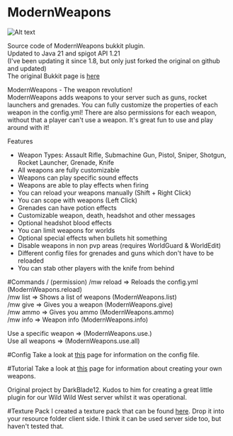 # ModernWeapons

![Alt text](https://ob-mc.net/repo/ModernWeapons.png "ModernWeapons")

Source code of ModernWeapons bukkit plugin.<br>
Updated to Java 21 and spigot API 1.21<br>
(I've been updating it since 1.8, but only just forked the original on github and updated)<br>
The original Bukkit page is [here](https://dev.bukkit.org/projects/modernweapons)<br>

ModernWeapons - The weapon revolution!<br>
ModernWeapons adds weapons to your server such as guns, rocket launchers and grenades. You can fully customize the properties of each weapon in the config.yml! There are also permissions for each weapon, without that a player can't use a weapon. It's great fun to use and play around with it!<br>

Features
* Weapon Types: Assault Rifle, Submachine Gun, Pistol, Sniper, Shotgun, Rocket Launcher, Grenade, Knife
* All weapons are fully customizable
* Weapons can play specific sound effects
* Weapons are able to play effects when firing
* You can reload your weapons manually (Shift + Right Click)
* You can scope with weapons (Left Click)
* Grenades can have potion effects
* Customizable weapon, death, headshot and other messages
* Optional headshot blood effects
* You can limit weapons for worlds
* Optional special effects when bullets hit something
* Disable weapons in non pvp areas (requires WorldGuard & WorldEdit)
* Different config files for grenades and guns which don't have to be reloaded
* You can stab other players with the knife from behind

#Commands / (permission)
/mw reload => Reloads the config.yml (ModernWeapons.reload)<br>
/mw list => Shows a list of weapons (ModernWeapons.list)<br>
/mw give <weapon> => Gives you a weapon (ModernWeapons.give)<br>
/mw ammo <weapon> => Gives you ammo (ModernWeapons.ammo)<br>
/mw info <weapon> => Weapon info (ModernWeapons.info)<br>

Use a specific weapon => (ModernWeapons.use.<weapon>)<br>
Use all weapons	=> (ModernWeapons.use.all)

#Config
Take a look at [this](http://dev.bukkit.org/server-mods/modernweapons/pages/config/) page for information on the config file.

#Tutorial
Take a look at [this](https://dev.bukkit.org/projects/modernweapons/pages/config) page for information about creating your own weapons.

Original project by DarkBlade12. Kudos to him for creating a great little plugin for our Wild Wild West server whilst it was operational.

#Texture Pack
I created a texture pack that can be found [here](https://ob-mc.net/repo/ModernWeaponsTP.zip). Drop it into your resource folder client side.
I think it can be used server side too, but haven't tested that.
